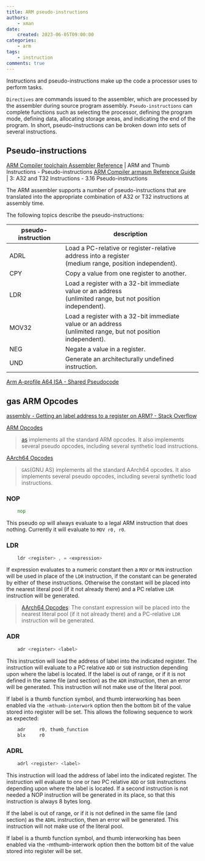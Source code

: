 ```yaml
---
title: ARM pseudo-instructions
authors:
    - xman
date:
    created: 2023-06-05T09:00:00
categories:
    - arm
tags:
    - instruction
comments: true
---
```


Instructions and pseudo-instructions make up the code a processor uses to perform tasks.

`Directives` are commands issued to the assembler, which are processed by the assembler during source program assembly. `Pseudo-instructions` can complete functions such as selecting the processor, defining the program mode, defining data, allocating storage areas, and indicating the end of the program. In short, pseudo-instructions can be broken down into sets of several instructions.

<!-- more -->

## Pseudo-instructions

[ARM Compiler toolchain Assembler Reference](https://developer.arm.com/documentation/dui0489/latest/arm-and-thumb-instructions/pseudo-instructions) | ARM and Thumb Instructions - Pseudo-instructions
[ARM Compiler armasm Reference Guide](https://developer.arm.com/documentation/dui0802/latest/A32-and-T32-Instructions/Pseudo-instructions) | 3: A32 and T32 Instructions - 3.16 Pseudo-instructions

The ARM assembler supports a number of pseudo-instructions that are translated into the appropriate combination of A32 or T32 instructions at assembly time.

The following topics describe the pseudo-instructions:

pseudo-instruction | description
-------------------|------------
ADRL  | Load a PC-relative or register-relative address into a register <br/>(medium range, position independent).
CPY   | Copy a value from one register to another.
LDR   | Load a register with a 32-bit immediate value or an address <br/>(unlimited range, but not position independent).
MOV32 | Load a register with a 32-bit immediate value or an address <br/>(unlimited range, but not position independent).
NEG   | Negate a value in a register.
UND   | Generate an architecturally undefined instruction.

[Arm A-profile A64 ISA - Shared Pseudocode](https://developer.arm.com/documentation/ddi0602/latest/Shared-Pseudocode)

## gas ARM Opcodes

[assembly - Getting an label address to a register on ARM? - Stack Overflow](https://stackoverflow.com/questions/15774581/getting-an-label-address-to-a-register-on-arm)

[ARM Opcodes](https://sourceware.org/binutils/docs/as/ARM-Opcodes.html)

> [as](https://sourceware.org/binutils/docs/as/index.html) implements all the standard ARM opcodes. It also implements several pseudo opcodes, including several synthetic load instructions.

[AArch64 Opcodes](https://sourceware.org/binutils/docs/as/AArch64-Opcodes.html)

> `GAS`(GNU AS) implements all the standard AArch64 opcodes. It also implements several pseudo opcodes, including several synthetic load instructions.

### NOP

```asm
    nop
```

This pseudo op will always evaluate to a legal ARM instruction that does nothing. Currently it will evaluate to `MOV r0, r0`.

### LDR

```asm
    ldr <register> , = <expression>
```

If expression evaluates to a numeric constant then a `MOV` or `MVN` instruction will be used in place of the `LDR` instruction, if the constant can be generated by either of these instructions. Otherwise the constant will be placed into the nearest literal pool (if it not already there) and a PC relative `LDR` instruction will be generated.

> [AArch64 Opcodes](https://sourceware.org/binutils/docs/as/AArch64-Opcodes.html): The constant expression will be placed into the nearest literal pool (if it not already there) and a PC-relative `LDR` instruction will be generated.

### ADR

```asm
    adr <register> <label>
```

This instruction will load the address of label into the indicated register. The instruction will evaluate to a PC relative `ADD` or `SUB` instruction depending upon where the label is located. If the label is out of range, or if it is not defined in the same file (and section) as the `ADR` instruction, then an error will be generated. This instruction will not make use of the literal pool.

If label is a thumb function symbol, and thumb interworking has been enabled via the `-mthumb-interwork` option then the bottom bit of the value stored into register will be set. This allows the following sequence to work as expected:

```asm
    adr     r0, thumb_function
    blx     r0
```

### ADRL

```asm
    adrl <register> <label>
```

This instruction will load the address of label into the indicated register. The instruction will evaluate to one or *two* PC relative `ADD` or `SUB` instructions depending upon where the label is located. If a second instruction is not needed a NOP instruction will be generated in its place, so that this instruction is always 8 bytes long.

If the label is out of range, or if it is not defined in the same file (and section) as the `ADRL` instruction, then an error will be generated. This instruction will not make use of the literal pool.

If label is a thumb function symbol, and thumb interworking has been enabled via the -mthumb-interwork option then the bottom bit of the value stored into register will be set.
